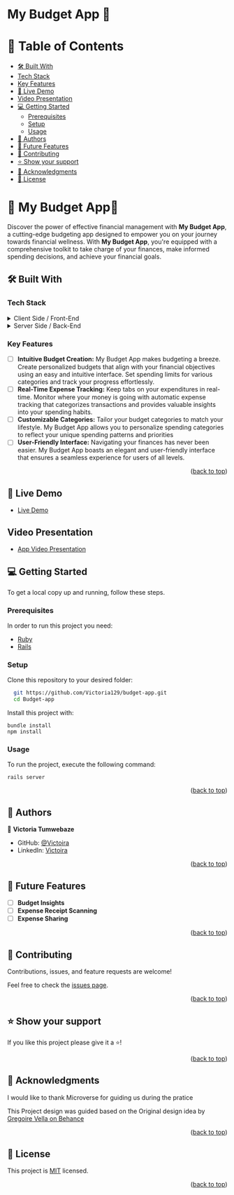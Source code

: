 <a name="readme-top"></a>
<!-- TABLE OF CONTENTS -->
# My Budget App 🧮

# 📗 Table of Contents
  - [🛠️ Built With ](#-built-with-)
  - [Tech Stack ](#tech-stack-)
  - [Key Features ](#key-features-)
  - [🚀 Live Demo ](#-live-demo-)
  - [Video Presentation ](#video-presentation-)
  - [💻 Getting Started ](#-getting-started-)
    - [Prerequisites](#prerequisites)
    - [Setup](#setup)
    - [Usage](#usage)
  - [👥 Authors ](#-authors-)
  - [🔭 Future Features ](#-future-features-)
  - [🤝 Contributing ](#-contributing-)
  - [⭐ Show your support ](#️-show-your-support-)
  - [🙏 Acknowledgments ](#-acknowledgments-)
  - [📝 License ](#-license-)

<!-- PROJECT DESCRIPTION -->

# 📖 My Budget App🧮 <a name="about-project"></a>

Discover the power of effective financial management with **My Budget App**, a cutting-edge budgeting app designed to empower you on your journey towards financial wellness. With **My Budget App**, you're equipped with a comprehensive toolkit to take charge of your finances, make informed spending decisions, and achieve your financial goals.

## 🛠️ Built With <a name="built-with"></a>

### Tech Stack <a name="tech-stack"></a>

<details>
  <summary>Client Side / Front-End</summary>
  <ul>
    <li><a href="https://https://https://gorails.com/">Ruby on Rails</a></li>
    <li><a href="https://www.w3.org/Style/CSS/">CSS</a></li>
  </ul>
</details>

<details>
  <summary>Server Side / Back-End</summary>
  <ul>
    <li><a href="https://postgresql.org/">PostgreSQL</a></li>
    <li><a href="https://render.com/">Render</a></li>
    <li><a href="https://https://gorails.com/">Rails</a></li>
  </ul>
</details>

<!-- Features -->

### Key Features <a name="key-features"></a>

- [ ] **Intuitive Budget Creation:** My Budget App makes budgeting a breeze. Create personalized budgets that align with your financial objectives using an easy and intuitive interface. Set spending limits for various categories and track your progress effortlessly.
- [ ] **Real-Time Expense Tracking:** Keep tabs on your expenditures in real-time. Monitor where your money is going with automatic expense tracking that categorizes transactions and provides valuable insights into your spending habits.
- [ ] **Customizable Categories:** Tailor your budget categories to match your lifestyle. My Budget App allows you to personalize spending categories to reflect your unique spending patterns and priorities
- [ ] **User-Friendly Interface:** Navigating your finances has never been easier. My Budget App boasts an elegant and user-friendly interface that ensures a seamless experience for users of all levels.

<p align="right">(<a href="#readme-top">back to top</a>)</p>

<!-- LIVE DEMO -->

## 🚀 Live Demo <a name="live-demo"></a>

- [Live Demo]()

<!-- Presentation -->

## Video Presentation <a name="video"></a>

- [App Video Presentation]()

<!-- GETTING STARTED -->

## 💻 Getting Started <a name="getting-started"></a>

To get a local copy up and running, follow these steps.

### Prerequisites

In order to run this project you need:

- [Ruby](https://www.ruby-lang.org/en/)
- [Rails](https://rubyonrails.org/)

### Setup

Clone this repository to your desired folder:

```sh
  git https://github.com/Victoria129/budget-app.git
  cd Budget-app
```

<!-- ### Install -->

Install this project with:

```
bundle install
npm install

```

### Usage

To run the project, execute the following command:

```
rails server
```

<p align="right">(<a href="#readme-top">back to top</a>)</p>

<!-- AUTHORS -->

## 👥 Authors <a name="authors"></a>

👤 **Victoria Tumwebaze**

- GitHub: [@Victoira](https://github.com/Victoria129)
- LinkedIn: [Victoira](https://www.linkedin.com/in/victoria-tumwebaze/)

<p align="right">(<a href="#readme-top">back to top</a>)</p>

<!-- FUTURE FEATURES -->

## 🔭 Future Features <a name="future-features"></a>

- [ ] **Budget Insights**
- [ ] **Expense Receipt Scanning**
- [ ] **Expense Sharing**

<p align="right">(<a href="#readme-top">back to top</a>)</p>

<!-- CONTRIBUTING -->

## 🤝 Contributing <a name="contributing"></a>

Contributions, issues, and feature requests are welcome!

Feel free to check the [issues page](../../issues/).

<p align="right">(<a href="#readme-top">back to top</a>)</p>

<!-- SUPPORT -->

## ⭐ Show your support <a name="support"></a>

If you like this project please give it a ⭐!

<p align="right">(<a href="#readme-top">back to top</a>)</p>

<!-- ACKNOWLEDGEMENTS -->

## 🙏 Acknowledgments <a name="acknowledgements"></a>

I would like to thank Microverse for guiding us during the pratice

This Project design was guided based on the Original design idea by [Gregoire Vella on Behance](https://www.behance.net/gregoirevella)

<p align="right">(<a href="#readme-top">back to top</a>)</p>

<!-- LICENSE -->

## 📝 License <a name="license"></a>

This project is [MIT](./LICENSE) licensed.

<p align="right">(<a href="#readme-top">back to top</a>)</p>
